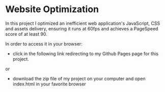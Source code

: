 # Website Optimization

In this project I optimized an inefficient web application's JavaScript, CSS and assets delivery, ensuring it runs at 60fps and achieves a PageSpeed score of at least 90.

In order to access it in your browser:

* click in the following link redirecting to my Github Pages page for this project.

or

* download the zip file of my project on your computer and open index.html in your favorite browser